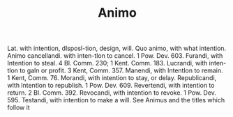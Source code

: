 ---
title: Animo
letter: A
permalink: "/definitions/bld-animo.html"
body: Lat. with intention, dlsposl-tion, design, will. Quo animo, with what intention.
  Animo cancellandi. with inten-tlon to cancel. 1 Pow. Dev. 603. Furandi, with Intention
  to steal. 4 Bl. Comm. 230; 1 Kent. Comm. 183. Lucrandi, with inten-tlon to galn
  or profit. 3 Kent, Comm. 357. Manendi, with lntentlon to remain. 1 Kent, Comm. 76.
  Morandi, with intention to stay, or delay. Republicandi, wlth lntentlon to republish.
  1 Pow. Dev. 609. Revertendi, with intention to return. 2 Bl. Comm. 392. Revocandi,
  with intention to revoke. 1 Pow. Dev. 595. Testandi, with intention to make a will.
  See Animus and the titles which follow it
published_at: '2018-07-07'
source: Black's Law Dictionary 2nd Ed (1910)
layout: post
---